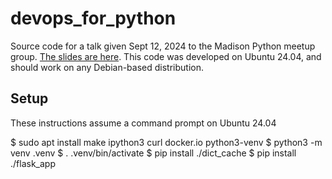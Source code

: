 # devops_for_python

Source code for a talk given Sept 12, 2024 to the Madison Python meetup group.  [The slides are here](https://docs.google.com/presentation/d/1cAMi5Bdfh6kbpHf4BgFQsk_2rY-3LdT5Hi6bVLpGOec/edit#slide=id.p).  This code was developed on Ubuntu 24.04, and should work on any Debian-based distribution.


## Setup 

These instructions assume a command prompt on Ubuntu 24.04

   $ sudo apt install make ipython3 curl docker.io python3-venv
   $ python3 -m venv .venv
   $ . .venv/bin/activate
   $ pip install ./dict_cache
   $ pip install ./flask_app


